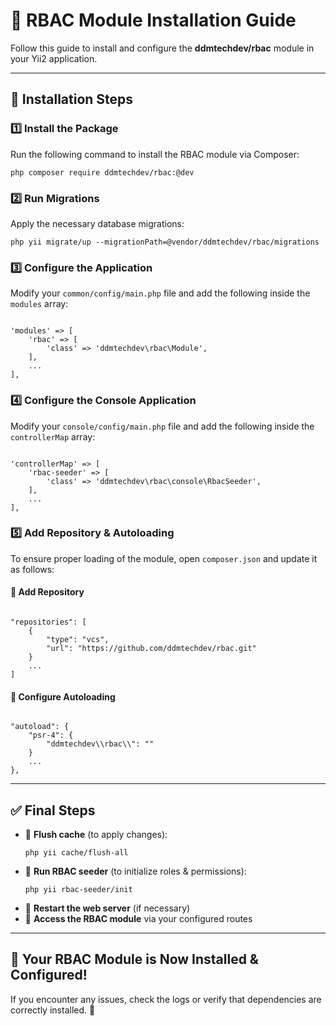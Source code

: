 <h1>🔐 RBAC Module Installation Guide</h1>
<p>Follow this guide to install and configure the <strong>ddmtechdev/rbac</strong> module in your Yii2 application.</p>

<hr>

<h2>📌 Installation Steps</h2>

<h3>1️⃣ Install the Package</h3>
<p>Run the following command to install the RBAC module via Composer:</p>
<pre><code>php composer require ddmtechdev/rbac:@dev</code></pre>

<h3>2️⃣ Run Migrations</h3>
<p>Apply the necessary database migrations:</p>
<pre><code>php yii migrate/up --migrationPath=@vendor/ddmtechdev/rbac/migrations</code></pre>

<h3>3️⃣ Configure the Application</h3>
<p>Modify your <code>common/config/main.php</code> file and add the following inside the <code>modules</code> array:</p>
<pre><code>
'modules' => [
    'rbac' => [
        'class' => 'ddmtechdev\rbac\Module',
    ],
    ...
],
</code></pre>

<h3>4️⃣ Configure the Console Application</h3>
<p>Modify your <code>console/config/main.php</code> file and add the following inside the <code>controllerMap</code> array:</p>
<pre><code>
'controllerMap' => [
    'rbac-seeder' => [
        'class' => 'ddmtechdev\rbac\console\RbacSeeder',
    ],
    ...
],
</code></pre>

<h3>5️⃣ Add Repository & Autoloading</h3>
<p>To ensure proper loading of the module, open <code>composer.json</code> and update it as follows:</p>

<h4>📌 Add Repository</h4>
<pre><code>
"repositories": [
    {
        "type": "vcs",
        "url": "https://github.com/ddmtechdev/rbac.git"
    }
    ...
]
</code></pre>

<h4>📌 Configure Autoloading</h4>
<pre><code>
"autoload": {
    "psr-4": {
        "ddmtechdev\\rbac\\": ""
    }
    ...
},
</code></pre>

<hr>

<h2>✅ Final Steps</h2>
<ul>
    <li>🔹 <strong>Flush cache</strong> (to apply changes):</li>
    <pre><code>php yii cache/flush-all</code></pre>
    <li>🔹 <strong>Run RBAC seeder</strong> (to initialize roles & permissions):</li>
    <pre><code>php yii rbac-seeder/init</code></pre>
    <li>🔹 <strong>Restart the web server</strong> (if necessary)</li>
    <li>🔹 <strong>Access the RBAC module</strong> via your configured routes</li>
</ul>

<hr>

<h2>🎉 Your RBAC Module is Now Installed & Configured!</h2>
<p>If you encounter any issues, check the logs or verify that dependencies are correctly installed. 🚀</p>
